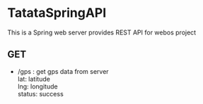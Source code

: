 # TatataSpringAPI
This is a Spring web server provides REST API for webos project
  ## GET
  * /gps : get gps data from server  
  lat: latitude  
  lng: longitude  
  status: success  
